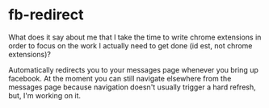 # fb-redirect
What does it say about me that I take the time to write chrome extensions in order to focus on the work I actually need to get done (id est, not chrome extensions)?

Automatically redirects you to your messages page whenever you bring up facebook. 
At the moment you can still navigate elsewhere from the messages page because navigation doesn't usually trigger a hard refresh, but, I'm working on it. 

